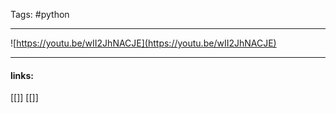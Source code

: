 
Tags: #python 

------------------------------------------

![https://youtu.be/wII2JhNACJE](https://youtu.be/wII2JhNACJE)

---------------------
#### links:
[[]]
[[]]